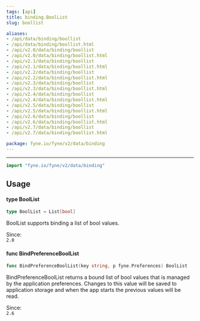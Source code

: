 ```yaml
---
tags: [api]
title: binding.BoolList
slug: boollist

aliases:
- /api/data/binding/boollist
- /api/data/binding/boollist.html
- /api/v2.0/data/binding/boollist
- /api/v2.0/data/binding/boollist.html
- /api/v2.1/data/binding/boollist
- /api/v2.1/data/binding/boollist.html
- /api/v2.2/data/binding/boollist
- /api/v2.2/data/binding/boollist.html
- /api/v2.3/data/binding/boollist
- /api/v2.3/data/binding/boollist.html
- /api/v2.4/data/binding/boollist
- /api/v2.4/data/binding/boollist.html
- /api/v2.5/data/binding/boollist
- /api/v2.5/data/binding/boollist.html
- /api/v2.6/data/binding/boollist
- /api/v2.6/data/binding/boollist.html
- /api/v2.7/data/binding/boollist
- /api/v2.7/data/binding/boollist.html

package: fyne.io/fyne/v2/data/binding
---
```



---
```go
import "fyne.io/fyne/v2/data/binding"
```

## Usage

#### type BoolList

```go
type BoolList = List[bool]
```

BoolList supports binding a list of bool values.


<div class="since">Since: <code>
2.0</code></div>

#### func  BindPreferenceBoolList

```go
func BindPreferenceBoolList(key string, p fyne.Preferences) BoolList
```
BindPreferenceBoolList returns a bound list of bool values that is managed by the application preferences. Changes to this value will be saved to application storage and when the app starts the previous values will be read.


<div class="since">Since: <code>
2.6</code></div>
